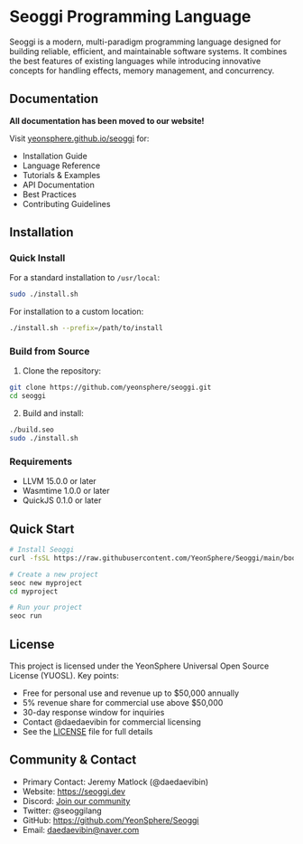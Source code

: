# Seoggi Programming Language

Seoggi is a modern, multi-paradigm programming language designed for building reliable, efficient, and maintainable software systems. It combines the best features of existing languages while introducing innovative concepts for handling effects, memory management, and concurrency.

## Documentation

 **All documentation has been moved to our website!**

Visit [yeonsphere.github.io/seoggi](https://yeonsphere.github.io/seoggi.html) for:
- Installation Guide
- Language Reference
- Tutorials & Examples
- API Documentation
- Best Practices
- Contributing Guidelines

## Installation

### Quick Install

For a standard installation to `/usr/local`:

```bash
sudo ./install.sh
```

For installation to a custom location:

```bash
./install.sh --prefix=/path/to/install
```

### Build from Source

1. Clone the repository:
```bash
git clone https://github.com/yeonsphere/seoggi.git
cd seoggi
```

2. Build and install:
```bash
./build.seo
sudo ./install.sh
```

### Requirements

- LLVM 15.0.0 or later
- Wasmtime 1.0.0 or later
- QuickJS 0.1.0 or later

## Quick Start

```bash
# Install Seoggi
curl -fsSL https://raw.githubusercontent.com/YeonSphere/Seoggi/main/bootstrap/install.sh | sh

# Create a new project
seoc new myproject
cd myproject

# Run your project
seoc run
```

## License

This project is licensed under the YeonSphere Universal Open Source License (YUOSL). Key points:
- Free for personal use and revenue up to $50,000 annually
- 5% revenue share for commercial use above $50,000
- 30-day response window for inquiries
- Contact @daedaevibin for commercial licensing
- See the [LICENSE](LICENSE) file for full details

## Community & Contact

- Primary Contact: Jeremy Matlock (@daedaevibin)
- Website: https://seoggi.dev
- Discord: [Join our community](https://discord.gg/yeonsphere)
- Twitter: @seoggilang
- GitHub: https://github.com/YeonSphere/Seoggi
- Email: daedaevibin@naver.com
